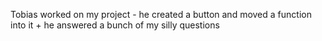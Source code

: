 Tobias worked on my project - he created a button and moved a function into it + he answered a bunch of my silly questions
